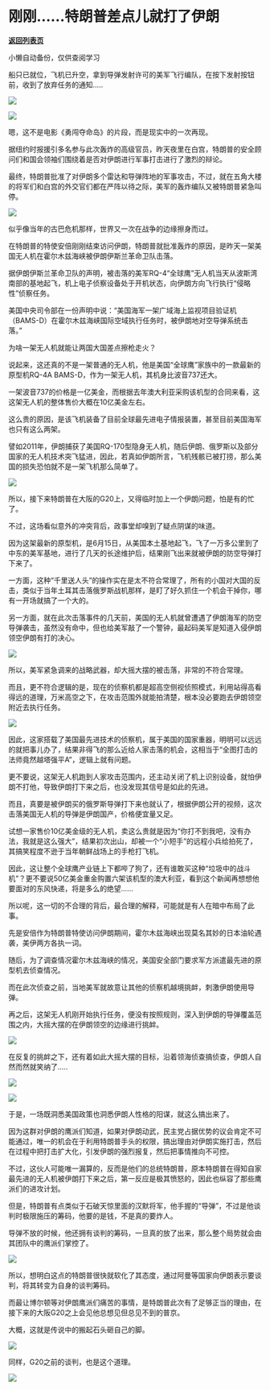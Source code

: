 # 刚刚……特朗普差点儿就打了伊朗

[**返回列表页**](/gzh/政事堂2019)

小懒自动备份，仅供查阅学习

  

船只已就位，飞机已升空，拿到导弹发射许可的美军飞行编队，在按下发射按钮前，收到了放弃任务的通知.....

  

![](https://mmbiz.qpic.cn/mmbiz_png/rxhS23yu8cN7aqI5towPZjO9Pno7tyjaYL6H4iaKeRnY7r2fAGK92tJtbCJ5xNKFRYicN1XniazTeRAib648TT9VXA/640?wx_fmt=png)

![](https://mmbiz.qpic.cn/mmbiz_png/rxhS23yu8cN7aqI5towPZjO9Pno7tyjaDaEwiaW3FvbaHheAL34ibu5JcMv18sicibbPicnRTuOLnd8TAXLshor78yg/640?wx_fmt=png)

  

嗯，这不是电影《勇闯夺命岛》的片段，而是现实中的一次再现。  

  

据纽约时报援引多名参与此次轰炸的高级官员，昨天夜里在白宫，特朗普的安全顾问们和国会领袖们围绕着是否对伊朗进行军事打击进行了激烈的辩论。

  

最终，特朗普批准了对伊朗多个雷达和导弹阵地的军事攻击，不过，就在五角大楼的将军们和白宫的外交官们都在严阵以待之际，美军的轰炸编队又被特朗普紧急叫停。

  

![](https://mmbiz.qpic.cn/mmbiz_jpg/rxhS23yu8cN7aqI5towPZjO9Pno7tyjaxjSKVnPZYkGNGLHpVbqccm9oPkvFAZFRZMXqK54JUn7ncpy02a22FQ/640?wx_fmt=jpeg)

  

似乎像当年的古巴危机那样，世界又一次在战争的边缘擦身而过。

  

在特朗普的特使安倍刚刚结束访问伊朗，特朗普就批准轰炸的原因，是昨天一架美国无人机在霍尔木兹海峡被伊朗伊斯兰革命卫队击落。

  

据伊朗伊斯兰革命卫队的声明，被击落的美军RQ-4“全球鹰”无人机当天从波斯湾南部的基地起飞，机上电子侦察设备处于开机状态，向伊朗方向飞行执行“侵略性”侦察任务。

  

美国中央司令部在一份声明中说：“美国海军一架广域海上监视项目验证机（BAMS-D）在霍尔木兹海峡国际空域执行任务时，被伊朗地对空导弹系统击落。”

  

为啥一架无人机就能让两国大国差点擦枪走火？  

  

说起来，这还真的不是一架普通的无人机，他是美国“全球鹰”家族中的一款最新的原型机RQ-4A BAMS-D，作为一架无人机，其机身比波音737还大。

  

一架波音737的价格是一亿美金，而根据去年澳大利亚采购该机型的合同来看，这这架无人机的整体售价大概在10亿美金左右。  

  

这么贵的原因，是该飞机装备了目前全球最先进电子情报装置，甚至目前美国海军也只有这么两架。

  

譬如2011年，伊朗捕获了美国RQ-170型隐身无人机，随后伊朗、俄罗斯以及部分国家的无人机技术突飞猛进，因此，若真如伊朗所言，飞机残骸已被打捞，那么美国的损失恐怕就不是一架飞机那么简单了。  

  

![](https://mmbiz.qpic.cn/mmbiz_jpg/rxhS23yu8cN7aqI5towPZjO9Pno7tyja6Balsgd7mias114r2rsy74P7frHuJTaYsD44tAepObX9vPqPXTW51mg/640?wx_fmt=jpeg)

  

所以，接下来特朗普在大阪的G20上，又得临时加上一个伊朗问题，怕是有的忙了。

  

不过，这场看似意外的冲突背后，政事堂却嗅到了疑点阴谋的味道。

  

因为这架最新的原型机，是6月15日，从美国本土基地起飞，飞了一万多公里到了中东的美军基地，进行了几天的长途维护后，结果刚飞出来就被伊朗的防空导弹打下来了。

  

一方面，这种“千里送人头”的操作实在是太不符合常理了，所有的小国对大国的反击，类似于当年土耳其击落俄罗斯战机那样，是盯了好久抓住一个机会干掉你，哪有一开场就搞了一个大的。

  

另一方面，就在此次击落事件的几天前，美国的无人机就曾遭遇了伊朗海军的防空导弹袭击，虽然没有命中，但也给美军敲了一个警钟，最起码美军是知道入侵伊朗领空伊朗有打的决心。  

  

![](https://mmbiz.qpic.cn/mmbiz_gif/rxhS23yu8cN7aqI5towPZjO9Pno7tyja7CIk2zbSoYc04yLhJvjZTwPTZxkicZOdsRicpoKWHTbtDQzTITr7esNQ/640?wx_fmt=gif)

  

所以，美军紧急调来的战略武器，却大摇大摆的被击落，非常的不符合常理。  

  

而且，更不符合逻辑的是，现在的侦察机都是超高空侧视侦照模式，利用站得高看得远的道理，万米高空之下，在攻击范围外就能拍清楚，根本没必要跑去伊朗领空附近去执行任务。

  

![](https://mmbiz.qpic.cn/mmbiz_gif/rxhS23yu8cN7aqI5towPZjO9Pno7tyjaTDB2w5EeT4udWKYibibpEVfibUlG2Eic5Af0GV2QaCTu3Q0yicnibm1uyCyw/640?wx_fmt=gif)

  

因此，这家搭载了美国最先进技术的侦察机，属于美国的国家重器，明明可以远远的就把事儿办了，结果非得飞的那么近给人家击落的机会，这相当于“全图打击的法师竟然越塔强平A”，逻辑上就有问题。

  

更不要说，这架无人机跑到人家攻击范围内，还主动关闭了机上识别设备，就怕伊朗不打他，导致伊朗打下来之后，也没发现其信号是如此的先进。

  

而且，真要是被伊朗买的俄罗斯导弹打下来也就认了，根据伊朗公开的视频，这次击落美国无人机的导弹是伊朗国产，价格便宜量又足。  

  

试想一家售价10亿美金级的无人机，卖这么贵就是因为“你打不到我吧，没有办法，我就是这么强大”，结果初次出山，却被一个“小短手”的远程小兵给拍死了，其搞笑程度不逊于当年朝鲜战场上的手枪打飞机。

  

因此，这让整个全球鹰产业链上下都哔了狗了，还有谁敢买这种“垃圾中的战斗机”？更不要说50亿美金重金购置六架该机型的澳大利亚，看到这个新闻再想想他要面对的东风快递，将是多么的绝望......

  

所以呢，这一切的不合理的背后，最合理的解释，可能就是有人在暗中布局了此事。

  

先是安倍作为特朗普特使访问伊朗期间，霍尔木兹海峡出现莫名其妙的日本油轮遇袭，美伊两方各执一词。

  

随后，为了调查情况霍尔木兹海峡的情况，美国安全部门要求军方派遣最先进的原型机去侦查情况。

  

而在此次侦查之前，当地美军就故意让其他的侦察机越境挑衅，刺激伊朗使用导弹。  

  

再之后，这架无人机刚开始执行任务，便没有按照规则，深入到伊朗的导弹覆盖范围之内，大摇大摆的在伊朗领空的边缘进行挑衅。

  

![](https://mmbiz.qpic.cn/mmbiz_png/rxhS23yu8cN7aqI5towPZjO9Pno7tyjaLPLO5IM1CdxBIeKzmqjJ02gicCvMOOc4AdU4YDv0m9ctyRFo2dFPqww/640?wx_fmt=png)

  

在反复的挑衅之下，还有着如此大摇大摆的目标，沿着领海侦查搞侦查，伊朗人自然而然就笑纳了.....

  

![](https://mmbiz.qpic.cn/mmbiz_png/rxhS23yu8cN7aqI5towPZjO9Pno7tyjawmEVFiau6g5eM9KRlqc9wfCI0NfxLMZgJibiaib2Z1dfmG49yOaGJ3y4tw/640?wx_fmt=png)

![](https://mmbiz.qpic.cn/mmbiz_png/rxhS23yu8cN7aqI5towPZjO9Pno7tyjaO4zibXfkTm7V3Z2EqzYEiaBh89NqKtbSicrH9edOgXF5wUWaRVzMNybwQ/640?wx_fmt=png)

  

于是，一场既洞悉美国政策也洞悉伊朗人性格的阳谋，就这么搞出来了。

  

因为这群对伊朗的鹰派们知道，如果对伊朗动武，民主党占据优势的议会肯定不可能通过，唯一的机会在于利用特朗普手头的权限，搞出理由对伊朗实施打击，然后在过程中把打击扩大化，引发伊朗的强烈报复，然后把事情推向不可控。

  

不过，这伙人可能唯一漏算的，反而是他们的总统特朗普，原本特朗普在得知自家最先进的无人机被伊朗打下来之后，第一反应是极其愤怒的，因此也纵容了那些鹰派们的进攻计划。

  

但是，特朗普有点类似于石破天惊里面的汉默将军，他手握的“导弹”，不过是他谈判时极限施压的筹码，他要的是钱，不是真的要炸人。

  

导弹不放的时候，他还拥有谈判的筹码，一旦真的放了出来，那么整个局势就会由其团队中的鹰派们掌控了。

  

![](https://mmbiz.qpic.cn/mmbiz_png/rxhS23yu8cN7aqI5towPZjO9Pno7tyja0EBBw0gKvQZTtUGxV8TJTibBibQ7YHlkrRtsvzwBs7IBH0AjbusMGyDQ/640?wx_fmt=png)

  

所以，想明白这点的特朗普很快就软化了其态度，通过阿曼等国家向伊朗表示要谈判，将其转变为自身的谈判筹码。

  

而最让博尔顿等对伊朗鹰派们痛苦的事情，是特朗普此次有了足够正当的理由，在接下来的大阪G20之上会见他总想见但总见不到的普京。  

  

大概，这就是传说中的搬起石头砸自己的脚。  

  

![](https://mmbiz.qpic.cn/mmbiz_png/rxhS23yu8cN7aqI5towPZjO9Pno7tyjarcSrq1UTtsER7GZ2Z2CtpUlmZp4oupb3VSZCE0wnm9XU7czEUX89ZQ/640?wx_fmt=png)

  

同样，G20之前的谈判，也是这个道理。  

  

![](https://mmbiz.qpic.cn/mmbiz_jpg/rxhS23yu8cMiatPvp0VIcSMibKUkTa4icp7AVT3HXAXydE25AT4ExJ5oTmvpq95aKo2xxu1XaJODX39BQVsSMxlvg/640?wx_fmt=jpeg)

